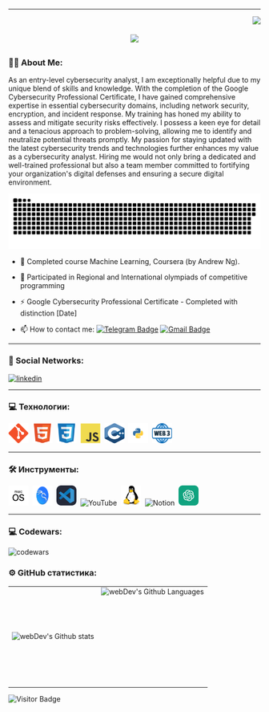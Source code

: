 
---

<img align="right" src="https://visitor-badge.laobi.icu/badge?page_id=salesp07.salesp07" />

<h1 align="center">
    <img src="https://readme-typing-svg.herokuapp.com/?font=Righteous&size=35&center=true&vCenter=true&width=500&height=70&duration=4000&lines=Hi+There!+👋;+I'm+Dauitkanov+Zhiger!;" />
</h1>



### :man_technologist: About Me:

As an entry-level cybersecurity analyst, I am exceptionally helpful due to my unique blend of skills and knowledge. With the completion of the Google Cybersecurity Professional Certificate, I have gained comprehensive expertise in essential cybersecurity domains, including network security, encryption, and incident response. My training has honed my ability to assess and mitigate security risks effectively. I possess a keen eye for detail and a tenacious approach to problem-solving, allowing me to identify and neutralize potential threats promptly. My passion for staying updated with the latest cybersecurity trends and technologies further enhances my value as a cybersecurity analyst. Hiring me would not only bring a dedicated and well-trained professional but also a team member committed to fortifying your organization's digital defenses and ensuring a secure digital environment.

<p align="center">
 <img width="600" src="assets/github-snake.svg" alt="snake"/>
</p>

- :telescope: Completed course Machine Learning, Coursera (by Andrew Ng).

- :seedling: Participated in Regional and International olympiads of competitive programming

- :zap: Google Cybersecurity Professional Certificate - Completed with distinction [Date]

- :mailbox: How to contact me: [![Telegram Badge](https://img.shields.io/badge/-zhygerD-blue?style=flat&logo=Telegram&logoColor=white)](https://t.me/zhygerD) [![Gmail Badge](https://img.shields.io/badge/-Gmail-red?style=flat&logo=Gmail&logoColor=white)](mailto:zhyger.0001@gmail.com)

---

### 🤝 Social Networks:

  <div id="badges">
    <a href="https://www.linkedin.com/in/zhiger-dauitkanov-44038827b/" target="_blank">
      <img src="https://cdn-icons-png.flaticon.com/512/2504/2504799.png" width="40" height="40" alt="linkedin" />
    </a>
  </div>

---

### 💻 Технологии:

<div>
  <img src="https://github.com/devicons/devicon/blob/master/icons/git/git-original.svg" title="git" alt="git" width="40" height="40"/>&nbsp
  <img src="https://github.com/devicons/devicon/blob/master/icons/html5/html5-original.svg" title="html5" alt="html5" width="40" height="40"/>&nbsp
  <img src="https://github.com/devicons/devicon/blob/master/icons/css3/css3-original.svg" title="css" alt="css" width="40" height="40"/>&nbsp
  <img src="https://github.com/devicons/devicon/blob/master/icons/javascript/javascript-original.svg" title="javascript" alt="javascript" width="40" height="40"/>&nbsp
  <img src="assets/icons/c.svg" title="C" alt="C" width="40" height="40"/>&nbsp;
  <img src="assets/icons/python.svg" title="Py" alt="Py" width="40" height="40"/>&nbsp;
  <img src="assets/icons/web3.svg" title="w3" alt="w3" width="40" height="40"/>&nbsp;
  <!-- <img src="https://github.com/devicons/devicon/blob/master/icons/redux/redux-original.svg" title="redux" alt="redux" width="40" height="40"/>&nbsp; -->
</div>

---

### 🛠 Инструменты:

<div>
  <img src="assets/icons/macos.svg" title="mac" alt="mac" width="40" height="40"/>&nbsp;
  <img src="assets/icons/kali-linux.svg" title="kali" alt="kali" width="40" height="40"/>&nbsp;
  <img src="assets/icons/VSCode-Dark.svg" title="VS" alt="VS" width="40" height="40"/>&nbsp;
  <img src="https://upload.wikimedia.org/wikipedia/commons/9/9e/YouTube_Logo_%282013-2017%29.svg" title="YouTube" alt="YouTube" width="40" height="40"/>&nbsp;
  <img src="https://github.com/devicons/devicon/blob/master/icons/linux/linux-original.svg" title="linux" alt="linux" width="40" height="40"/>&nbsp;
  <img src="https://upload.wikimedia.org/wikipedia/commons/e/e9/Notion-logo.svg" title="Notion" alt="Notion" width="40" height="40"/>&nbsp;
  <img src="assets/icons/chatgpt.svg" title="chat" alt="chat" width="40" height="40"/>&nbsp;
</div>

---

<!-- ### 💻 Пройденные курсы:

| Курсы                                                           | Дата              |
| ----------------------------------------------------------------| :---------------: |
| netology.ru/Старт в программировании                            | 02/2022 - 03/2022 |
| stepik.org/Основы программирования на C. Задачи.                | 02/2022 - 03/2022 |
| netology.ru/Основы верстки сайта                                | 02/2022 - 03/2022 |
| netology.ru/Первые шаги в JavaScript: создаём сайт и приложение | 02/2022 - 03/2022 |
| stepik.org/Веб-разработка для начинающих: HTML и CSS            | 02/2022 - 03/2022 |
| stepik.org/JavaScript для начинающих                            | 01/2023 - 01/2023 |
| stepik.org/Web-технологии: начальный уровень                    | 01/2023 - 01/2023 |
| practicum.yandex/Факультет Веб разработки                       | 05/2022 - xx/2023 |

--- -->

### 💻 Codewars:

![codewars](https://www.codewars.com/users/FilimonovAlexey/badges/large)

### ⚙️ GitHub статистика:

<table>
  <tr>
    <td>
      <img align="left" src="http://github-readme-streak-stats.herokuapp.com?user=FilimonovAlexey&theme=dark&background=000000" alt="webDev's Github stats" />
    </td>
    <td>
      <img height="195px" align="right" alt="webDev's Github Languages" src="https://github-readme-stats-sigma-five.vercel.app/api/top-langs/?username=FilimonovAlexey&layout=compact&theme=vision-friendly-dark" />
    </td>
  </tr>
</table>

![Visitor Badge](https://visitor-badge.laobi.icu/badge?page_id=filimonovalexey)